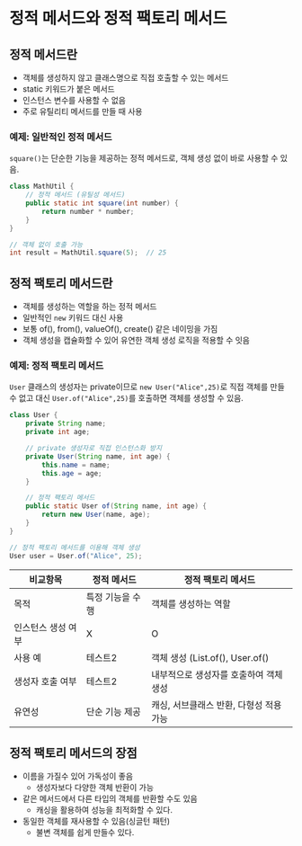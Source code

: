 # 정적 메서드와 정적 팩토리 메서드

## 정적 메서드란 
- 객체를 생성하지 않고 클래스명으로 직접 호출할 수 있는 메서드
- static 키워드가 붙은 메서드
- 인스턴스 변수를 사용할 수 없음
- 주로 유틸리티 메서드를 만들 때 사용
### 예제: 일반적인 정적 메서드
`square()`는 단순한 기능을 제공하는 정적 메서드로, 객체 생성 없이 바로 사용할 수 있음.
```java
class MathUtil {
    // 정적 메서드 (유틸성 메서드)
    public static int square(int number) {
        return number * number;
    }
}

// 객체 없이 호출 가능
int result = MathUtil.square(5);  // 25
```

## 정적 팩토리 메서드란
- 객체를 생성하는 역할을 하는 정적 메서드
- 일반적인 `new` 키워드 대신 사용
- 보통 of(), from(), valueOf(), create() 같은 네이밍을 가짐
- 객체 생성을 캡슐화할 수 있어 유연한 객체 생성 로직을 적용할 수 잇음
### 예제: 정적 팩토리 메서드
`User` 클래스의 생성자는 private이므로 `new User("Alice",25)`로 직접 객체를 만들 수 없고 대신 `User.of("Alice",25)`를 호출하면 객체를 생성할 수 있음.
```java
class User {
    private String name;
    private int age;

    // private 생성자로 직접 인스턴스화 방지
    private User(String name, int age) {
        this.name = name;
        this.age = age;
    }

    // 정적 팩토리 메서드
    public static User of(String name, int age) {
        return new User(name, age);
    }
}

// 정적 팩토리 메서드를 이용해 객체 생성
User user = User.of("Alice", 25);
```
| 비교항목       | 정적 메서드    | 정적 팩토리 메서드             |
|------------|-----------|------------------------|
| 목적         | 특정 기능을 수행 | 객체를 생성하는 역할            |
| 인스턴스 생성 여부 | X         | O                      |
| 사용 예       | 테스트2      | 객체 생성 (List.of(), User.of() |
| 생성자 호출 여부  | 테스트2      | 내부적으로 생성자를 호출하여 객체 생성  |
| 유연성        | 단순 기능 제공  | 캐싱, 서브클래스 반환, 다형성 적용 가능 |

## 정적 팩토리 메서드의 장점
- 이름을 가질수 있어 가독성이 좋음
  - 생성자보다 다양한 객체 반환이 가능
- 같은 메서드에서 다른 타입의 객체를 반환할 수도 있음
  - 캐싱을 활용하여 성능을 최적화할 수 있다.
- 동일한 객체를 재사용할 수 있음(싱글턴 패턴)
  - 불변 객체를 쉽게 만들수 있다.
